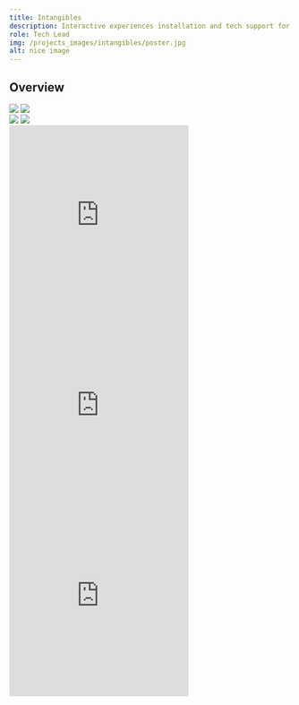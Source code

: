 ```yaml
---
title: Intangibles
description: Interactive experiences installation and tech support for Telefonica's "Intangibles" exhibition.
role: Tech Lead
img: /projects_images/intangibles/poster.jpg
alt: nice image
---
```


## Overview

<!-- **Houdini. Las Leyes del Asombro** was the first exhibit in which I got to assist <a href="https://www.telefonica.com.ec">Telefónica Ecuador</a> by leading the development of a set of interactives to reinforce the content displayed in the exhibit. The whole project was carried under the guidance and supervision of Telefónica Spain.

Augmented and Virtual Reality were used to implement two of the experiences for the exhibit. The AR application was developed using **Unity** and **Vuforia** and allowed visitors to augment posters from various of Houdini's performances. The VR experience immersed the visitors inside an old theater where they could watch original videos of some of Houdini's greatest magic tricks.  **Unreal Engine** was used to put together this experience and packaged it as a mobile app that could be run on Samsung Gear VR headsets.  -->

<div class="imgs">
<img src="/projects_images/intangibles/img_1.jpg">
<img src="/projects_images/intangibles/img_2.jpg">
</div>

<!-- Two additional experiences were developed using the **Leap Motion** and the **Kinect** sensors:

The Leap Motion was used to provide visitors with an experience in which they could control de display of 4 videos on 4 different screen by using hand gestures in the air. A circle gesture would switch videos to the next available screen, either clockwise or counter-clockwise depending on the direction of the gesture. A close hand gesture would scale down the videos to make them disappear from the screens, and an open hand gesture would scale them up again. A central computer running **Processing** would read the Leap Motion sensor and send OSC to 4 RaspberryPi (one for each screen) running **Openframeworks** in order to synchronize the effects to take place on the screens depending on the hand gestures made by the user.

A Kinect was used to implement an interactive experience in which a digital straitjacket would be superimposed on top of the visitor's digital image captured by the Kinect Camera. Visitors would then have to start moving as trying to escape from the straitjacket. A timer displayed on the screen would help build some of the suspense that Houdini created around his famous escape tricks. -->

<div class="imgs">
<img src="/projects_images/intangibles/img_3.jpg">
<img src="/projects_images/intangibles/img_4.jpg">
</div>

<!-- The client was very happy with the experiences developed for the exhibit, and the comments from Spain were all on the positive side. We were immediately asked to be in charge of everything regarding technology for the next exhibits to take place at Espacio Fundación Telefónica - Quito. -->

<div class="instagram">
<div><iframe width="320" height="340" style="margin: auto;" src="https://www.instagram.com/p/CGBVA5qgejE/embed" frameborder="0"></iframe></div>
<div><iframe width="320" height="340" style="margin: auto;" src="https://www.instagram.com/p/B6HTZhOg6Hl/embed" frameborder="0"></iframe></div>
<div><iframe width="320" height="340" style="margin: auto;" src="https://www.instagram.com/p/B9b3zbfgN3N/embed" frameborder="0"></iframe></div>
</div>
